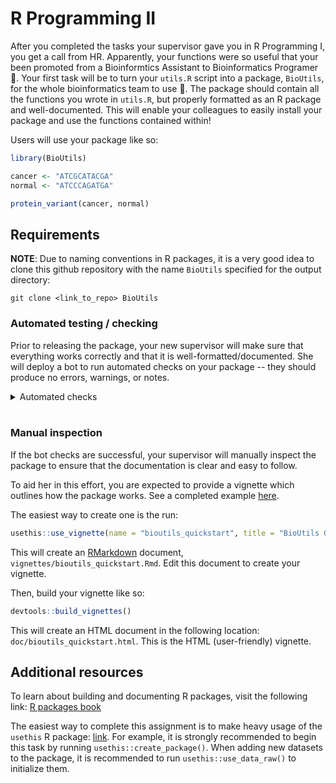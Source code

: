 # R Programming II

After you completed the tasks your supervisor gave you in R Programming I, you get a call from HR. Apparently, your functions were so useful that your been promoted from a Bioinformtics Assistant to Bioinformatics Programer 🚀. Your first task will be to turn your `utils.R` script into a package, `BioUtils`, for the whole bioinformatics team to use 🎯. The package should contain all the functions you wrote in `utils.R`, but properly formatted as an R package and well-documented. This will enable your colleagues to easily install your package and use the functions contained within!

Users will use your package like so:

```R
library(BioUtils)

cancer <- "ATCGCATACGA"
normal <- "ATCCCAGATGA"

protein_variant(cancer, normal)
```

## Requirements

**NOTE**: Due to naming conventions in R packages, it is a very good idea to clone this github repository with the name `BioUtils` specified for the output directory:

```shell
git clone <link_to_repo> BioUtils
```



### Automated testing / checking

Prior to releasing the package, your new supervisor will make sure that everything works correctly and that it is well-formatted/documented. She will deploy a bot to run automated checks on your package -- they should produce no errors, warnings, or notes.

<details>
<summary>Automated checks</summary>

The bot will initiate an `R v4.1.2` session and install `BioUtils` package by running:

```R
devtools::build()
```

Then it will test the package by running:

```R
devtools::test()
```

Next, it will run CRAN checks:

```R
devtools::check(cran = TRUE, error_on="note")
````

Next, it will check the style of the package using `lintr` from the linux command line:

```shell
Rscript -e "errors <- lintr::lint_package(); print(errors); quit(save = 'no', status = length(errors))"
```

Finally, it will ensure that your vignette(s) can be successfully built from the linux command line (test this in R by running `devtools::build_vignettes()`):

```shell
Rscript -e "if (is.null(devtools::build_vignettes())) quit(save = 'no', status = 1)"
```

</details>

<br>

### Manual inspection

If the bot checks are successful, your supervisor will manually inspect the package to ensure that the documentation is clear and easy to follow.

To aid her in this effort, you are expected to provide a vignette which outlines how the package works. See a completed example [here](https://bioinformatics-research-network.github.io/R-Programming-II/bioutils_quickstart.html).

The easiest way to create one is the run:

```R
usethis::use_vignette(name = "bioutils_quickstart", title = "BioUtils Quickstart")
```

This will create an [RMarkdown](https://rmarkdown.rstudio.com/) document, `vignettes/bioutils_quickstart.Rmd`. Edit this document to create your vignette. 

Then, build your vignette like so:

```R
devtools::build_vignettes()
```

This will create an HTML document in the following location: `doc/bioutils_quickstart.html`. This is the HTML (user-friendly) vignette.

## Additional resources

To learn about building and documenting R packages, visit the following link: [R packages book](https://r-pkgs.org/)

The easiest way to complete this assignment is to make heavy usage of the `usethis` R package: [link](https://usethis.r-lib.org/). For example, it is strongly recommended to begin this task by running `usethis::create_package()`. When adding new datasets to the package, it is recommended to run `usethis::use_data_raw()` to initialize them.

